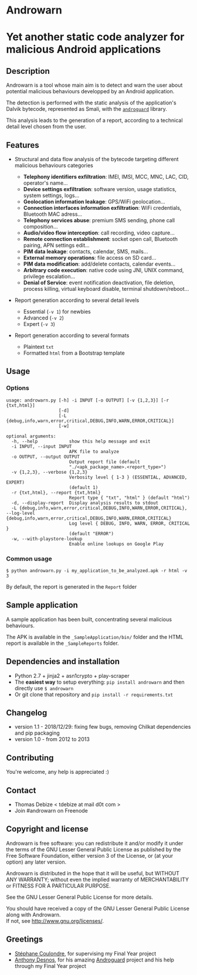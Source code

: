 Androwarn
=========
Yet another static code analyzer for malicious Android applications
====================================================

Description
-----------
Androwarn is a tool whose main aim is to detect and warn the user about potential malicious behaviours developped by an Android application.

The detection is performed with the static analysis of the application's Dalvik bytecode, represented as Smali, with the [`androguard`](https://github.com/androguard/androguard) library.

This analysis leads to the generation of a report, according to a technical detail level chosen from the user.


Features
--------
* Structural and data flow analysis of the bytecode targeting different malicious behaviours categories
    + **Telephony identifiers exfiltration**: IMEI, IMSI, MCC, MNC, LAC, CID, operator's name...
    + **Device settings exfiltration**: software version, usage statistics, system settings, logs...
    + **Geolocation information leakage**: GPS/WiFi geolocation...
    + **Connection interfaces information exfiltration**: WiFi credentials, Bluetooth MAC adress...
    + **Telephony services abuse**: premium SMS sending, phone call composition...
    + **Audio/video flow interception**: call recording, video capture...
    + **Remote connection establishment**: socket open call, Bluetooth pairing, APN settings edit...
    + **PIM data leakage**: contacts, calendar, SMS, mails...
    + **External memory operations**: file access on SD card...
    + **PIM data modification**: add/delete contacts, calendar events...
    + **Arbitrary code execution**: native code using JNI, UNIX command, privilege escalation...
    + **Denial of Service**: event notification deactivation, file deletion, process killing, virtual keyboard disable, terminal shutdown/reboot...


* Report generation according to several detail levels
    - Essential (`-v 1`) for newbies
    - Advanced (`-v 2`)
    - Expert (`-v 3`)

* Report generation according to several formats
    - Plaintext `txt`
    - Formatted `html` from a Bootstrap template


Usage
-----
### Options
```
usage: androwarn.py [-h] -i INPUT [-o OUTPUT] [-v {1,2,3}] [-r {txt,html}]
                    [-d]
                    [-L {debug,info,warn,error,critical,DEBUG,INFO,WARN,ERROR,CRITICAL}]
                    [-w]

optional arguments:
  -h, --help            show this help message and exit
  -i INPUT, --input INPUT
                        APK file to analyze
  -o OUTPUT, --output OUTPUT
                        Output report file (default
                        "./<apk_package_name>.<report_type>")
  -v {1,2,3}, --verbose {1,2,3}
                        Verbosity level { 1-3 } (ESSENTIAL, ADVANCED, EXPERT)
                        (default 1)
  -r {txt,html}, --report {txt,html}
                        Report type { "txt", "html" } (default "html")
  -d, --display-report  Display analysis results to stdout
  -L {debug,info,warn,error,critical,DEBUG,INFO,WARN,ERROR,CRITICAL}, --log-level {debug,info,warn,error,critical,DEBUG,INFO,WARN,ERROR,CRITICAL}
                        Log level { DEBUG, INFO, WARN, ERROR, CRITICAL }
                        (default "ERROR")
  -w, --with-playstore-lookup
                        Enable online lookups on Google Play
```
  
### Common usage
```
$ python androwarn.py -i my_application_to_be_analyzed.apk -r html -v 3
```

By default, the report is generated in the `Report` folder

Sample application
------------------
A sample application has been built, concentrating several malicious behaviours.

The APK is available in the `_SampleApplication/bin/` folder and the HTML report is available in the `_SampleReports` folder.


Dependencies and installation
-----------------------------
* Python 2.7 + jinja2 + asn1crypto + play-scraper
* The **easiest way** to setup everything: `pip install androwarn` and then directly use `$ androwarn`
* Or git clone that repository and `pip install -r requirements.txt`


Changelog
---------
* version 1.1 - 2018/12/29: fixing few bugs, removing Chilkat dependencies and pip packaging
* version 1.0 - from 2012 to 2013


Contributing
-------------
You're welcome, any help is appreciated :)


Contact
------
* Thomas Debize < tdebize at mail d0t com >
* Join #androwarn on Freenode

Copyright and license
---------------------
Androwarn is free software: you can redistribute it and/or modify it under the terms of the GNU Lesser General Public License as published by the Free Software Foundation, either version 3 of the License, or (at your option) any later version.

Androwarn is distributed in the hope that it will be useful, but WITHOUT ANY WARRANTY; without even the implied warranty of MERCHANTABILITY or FITNESS FOR A PARTICULAR PURPOSE. 

See the GNU Lesser General Public License for more details.

You should have received a copy of the GNU Lesser General Public License along with Androwarn.  
If not, see http://www.gnu.org/licenses/.


Greetings
-------------
* [Stéphane Coulondre](http://stephane.coulondre.info), for supervising my Final Year project
* [Anthony Desnos](https://sites.google.com/site/anthonydesnos/home), for his amazing [Androguard](https://code.google.com/p/androguard) project and his help through my Final Year project
